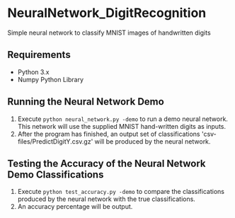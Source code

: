 # NeuralNetwork_DigitRecognition
Simple neural network to classify MNIST images of handwritten digits

## Requirements
* Python 3.x
* Numpy Python Library

## Running the Neural Network Demo
1. Execute `python neural_network.py -demo` to run a demo neural network. This network will use the supplied MNIST hand-written digits as inputs.
2. After the program has finished, an output set of classifications 'csv-files/PredictDigitY.csv.gz' will be produced by the neural network.

## Testing the Accuracy of the Neural Network Demo Classifications
1. Execute `python test_accuracy.py -demo` to compare the classifications produced by the neural network with the true classifications.
2. An accuracy percentage will be output.
